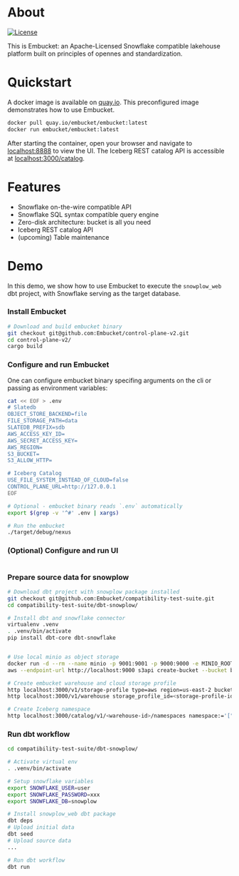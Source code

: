 # About 

[![License](https://img.shields.io/badge/License-Apache_2.0-blue.svg)](https://opensource.org/licenses/Apache-2.0)


This is Embucket: an Apache-Licensed Snowflake compatible lakehouse platform built on principles of opennes and standardization. 

# Quickstart

A docker image is available on [quay.io](https://quay.io/repository/embucket/embucket). This preconfigured image demonstrates how to use Embucket.

```sh
docker pull quay.io/embucket/embucket:latest
docker run embucket/embucket:latest
```

After starting the container, open your browser and navigate to [localhost:8888](localhost:8888) to view the UI. 
The Iceberg REST catalog API is accessible at [localhost:3000/catalog](localhost:3000/catalog).

# Features

 * Snowflake on-the-wire compatible API
 * Snowflake SQL syntax compatible query engine
 * Zero-disk architecture: bucket is all you need
 * Iceberg REST catalog API
 * (upcoming) Table maintenance

# Demo

In this demo, we show how to use Embucket to execute the `snowplow_web` dbt project, with Snowflake serving as the target database.

### Install Embucket

```sh
# Download and build embucket binary
git checkout git@github.com:Embucket/control-plane-v2.git
cd control-plane-v2/
cargo build
```

### Configure and run Embucket

One can configure embucket binary specifing arguments on the cli or passing as environment variables:

```sh
cat << EOF > .env
# Slatedb
OBJECT_STORE_BACKEND=file
FILE_STORAGE_PATH=data
SLATEDB_PREFIX=sdb
AWS_ACCESS_KEY_ID=
AWS_SECRET_ACCESS_KEY=
AWS_REGION=
S3_BUCKET=
S3_ALLOW_HTTP=

# Iceberg Catalog
USE_FILE_SYSTEM_INSTEAD_OF_CLOUD=false
CONTROL_PLANE_URL=http://127.0.0.1
EOF

# Optional - embucket binary reads `.env` automatically
export $(grep -v '^#' .env | xargs)

# Run the embucket
./target/debug/nexus
```

### (Optional) Configure and run UI

```sh
```

### Prepare source data for snowplow

```sh
# Download dbt project with snowplow package installed
git checkout git@github.com:Embucket/compatibility-test-suite.git
cd compatibility-test-suite/dbt-snowplow/

# Install dbt and snowflake connector
virtualenv .venv
. .venv/bin/activate
pip install dbt-core dbt-snowflake


# Use local minio as object storage
docker run -d --rm --name minio -p 9001:9001 -p 9000:9000 -e MINIO_ROOT_USER=minioadmin -e MINIO_ROOT_PASSWORD=minioadmin minio/minio server --console-address :9001 /data
aws --endpoint-url http://localhost:9000 s3api create-bucket --bucket bucket

# Create embucket warehouse and cloud storage profile
http localhost:3000/v1/storage-profile type=aws region=us-east-2 bucket=bucket credentials:='{"credential_type":"access_key","aws_access_key_id":"minioadmin","aws_secret_access_key":"minioadmin"}' endpoint='http://localhost:9000'
http localhost:3000/v1/warehouse storage_profile_id=<storage-profile-id> prefix= name=snowplow

# Create Iceberg namespace 
http localhost:3000/catalog/v1/<warehouse-id>/namespaces namespace:='["public"]'


```

### Run dbt workflow

```sh
cd compatibility-test-suite/dbt-snowplow/

# Activate virtual env
. .venv/bin/activate

# Setup snowflake variables
export SNOWFLAKE_USER=user
export SNOWFLAKE_PASSWORD=xxx
export SNOWFLAKE_DB=snowplow

# Install snowplow_web dbt package
dbt deps
# Upload initial data
dbt seed
# Upload source data
...

# Run dbt workflow
dbt run
```
